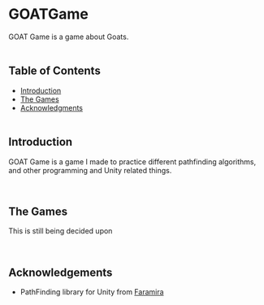 # GOATGame <br>

GOAT Game is a game about Goats.
<br><br>

## Table of Contents <br>

* [Introduction](#Introduction)
* [The Games](#Games)
* [Acknowledgments](#Ack)
<br><br>

## Introduction <a name="Introduction"></a> <br>

GOAT Game is a game I made to practice different pathfinding algorithms, and other programming and Unity related things. 

<br>

## The Games <a name="Games"></a> <br>

This is still being decided upon

<br>

## Acknowledgements <a name="Ack"></a> <br>

- PathFinding library for Unity from [Faramira](https://faramira.com/pathfinding-using-c-in-unity/)

